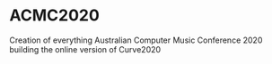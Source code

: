 # ACMC2020
Creation of everything Australian Computer Music Conference 2020
building the online version of Curve2020

